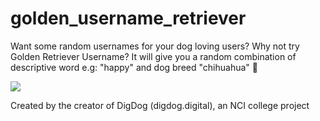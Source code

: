 # golden_username_retriever

Want some random usernames for your dog loving users? Why not try Golden Retriever Username? It will give you a random combination of descriptive word e.g: "happy" and dog breed "chihuahua" 🐶

![](https://media.giphy.com/media/xNPB9OnYtIGzK/giphy.gif)

Created by the creator of DigDog (digdog.digital), an NCI college project
